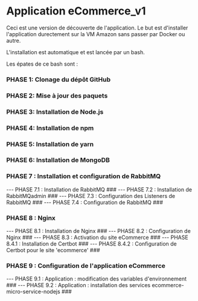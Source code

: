 # Application eCommerce_v1
 
 Ceci est une version de découverte de l'application.
 Le but est d'installer l'application durectement sur la VM Amazon sans passer par Docker ou autre.

 L'installation est automatique et est lancée par un bash.

 Les épates de ce bash sont : 
### PHASE 1: Clonage du dépôt GitHub ###
### PHASE 2: Mise à jour des paquets ###
### PHASE 3: Installation de Node.js ###
### PHASE 4: Installation de npm ###
### PHASE 5: Installation de yarn ###
### PHASE 6: Installation de MongoDB ###
### PHASE 7 : Installation et configuration de RabbitMQ ###
--- PHASE 7.1 : Installation de RabbitMQ ###
--- PHASE 7.2 : Installation de RabbitMQadmin ###
--- PHASE 7.3 : Configuration des Listeners de RabbitMQ ###
--- PHASE 7.4 : Configuration de RabbitMQ ###
### PHASE 8 : Nginx ###
--- PHASE 8.1 : Installation de Nginx ###
--- PHASE 8.2 : Configuration de Nginx ###
--- PHASE 8.3 : Activation du site eCommerce ###
--- PHASE 8.4.1 : Installation de Certbot ###
--- PHASE 8.4.2 : Configuration de Certbot pour le site 'ecommerce' ###
### PHASE 9 : Configuration de l'application eCommerce
--- PHASE 9.1 : Application : modification des variables d'environnement ###
--- PHASE 9.2 : Application : installation des services ecommerce-micro-service-nodejs ###

